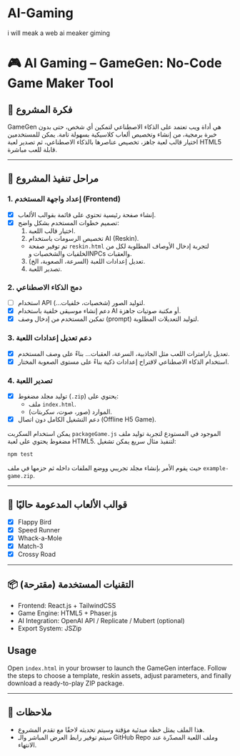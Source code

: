 # AI-Gaming
i will meak a web ai meaker giming

# 🎮 AI Gaming – GameGen: No-Code Game Maker Tool

## 🧠 فكرة المشروع
GameGen هي أداة ويب تعتمد على الذكاء الاصطناعي لتمكين أي شخص، حتى بدون خبرة برمجية، من إنشاء وتخصيص ألعاب كلاسيكية بسهولة تامة. يمكن للمستخدمين اختيار قالب لعبة جاهز، تخصيص عناصرها بالذكاء الاصطناعي، ثم تصدير لعبة HTML5 قابلة للعب مباشرة.

---

## 🚀 مراحل تنفيذ المشروع

### 1. إعداد واجهة المستخدم (Frontend)
- [x] إنشاء صفحة رئيسية تحتوي على قائمة بقوالب الألعاب.
- [x] تصميم خطوات المستخدم بشكل واضح:
  1. اختيار قالب اللعبة.
  2. تخصيص الرسومات باستخدام AI (Reskin).
  - تم توفير صفحة `reskin.html` لتجربة إدخال الأوصاف المطلوبة لكل من الخلفيات والشخصيات وNPCs والعقبات.
  3. تعديل إعدادات اللعبة (السرعة، الصعوبة، الخ).
  4. تصدير اللعبة.

### 2. دمج الذكاء الاصطناعي
- [ ] استخدام API لتوليد الصور (شخصيات، خلفيات...).
- [x] دعم إنشاء موسيقى خلفية باستخدام AI أو مكتبة صوتيات جاهزة.
- [x] تمكين المستخدم من إدخال وصف (prompt) لتوليد التعديلات المطلوبة.

### 3. دعم تعديل إعدادات اللعبة
- [x] تعديل بارامترات اللعب مثل الجاذبية، السرعة، العقبات... بناءً على وصف المستخدم.
- [x] استخدام الذكاء الاصطناعي لاقتراح إعدادات ذكية بناءً على مستوى الصعوبة المختار.

### 4. تصدير اللعبة
- [x] توليد مجلد مضغوط (`.zip`) يحتوي على:
  - ملف `index.html`.
  - الموارد (صور، صوت، سكربتات).
- [x] دعم التشغيل الكامل دون اتصال (Offline H5 Game).

يمكن استخدام السكربت `packageGame.js` الموجود في المستودع لتجربة
توليد ملف مضغوط يحتوي على لعبة HTML5. لتنفيذ مثال سريع يمكن تشغيل:

```bash
npm test
```

حيث يقوم الأمر بإنشاء مجلد تجريبي ووضع الملفات داخله ثم حزمها في ملف
`example-game.zip`.

---

## 🎯 قوالب الألعاب المدعومة حاليًا
- [x] Flappy Bird
- [x] Speed Runner
- [x] Whack-a-Mole
- [x] Match-3
- [x] Crossy Road

---

## 📦 التقنيات المستخدمة (مقترحة)
- Frontend: React.js + TailwindCSS
- Game Engine: HTML5 + Phaser.js
- AI Integration: OpenAI API / Replicate / Mubert (optional)
- Export System: JSZip

## Usage
Open `index.html` in your browser to launch the GameGen interface. Follow the
steps to choose a template, reskin assets, adjust parameters, and finally
download a ready-to-play ZIP package.

---

## 📌 ملاحظات
- هذا الملف يمثل خطة مبدئية مؤقتة وسيتم تحديثه لاحقًا مع تقدم المشروع.
- سيتم توفير رابط العرض المباشر والـ GitHub Repo وملف اللعبة المصدّرة عند الانتهاء.

